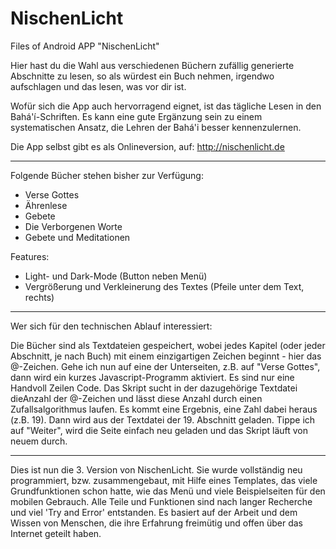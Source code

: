 # NischenLicht
 Files of Android APP "NischenLicht"

Hier hast du die Wahl aus verschiedenen Büchern zufällig generierte Abschnitte zu lesen, so als würdest ein Buch nehmen, irgendwo aufschlagen und das lesen, was vor dir ist. 

Wofür sich die App auch hervorragend eignet, ist das tägliche Lesen in den Bahá'í-Schriften. Es kann eine gute Ergänzung sein zu einem systematischen Ansatz, die Lehren der Bahá'i besser kennenzulernen. 

Die App selbst gibt es als Onlineversion, auf: http://nischenlicht.de

---------------------------------------------

Folgende Bücher stehen bisher zur Verfügung:

- Verse Gottes
- Ährenlese
- Gebete
- Die Verborgenen Worte
- Gebete und Meditationen


Features:

- Light- und Dark-Mode (Button neben Menü)
- Vergrößerung und Verkleinerung des Textes (Pfeile unter dem Text, rechts)

---------------------------------------------

Wer sich für den technischen Ablauf interessiert:

Die Bücher sind als Textdateien gespeichert, wobei jedes Kapitel (oder jeder Abschnitt, je nach Buch) mit einem einzigartigen Zeichen beginnt - hier das @-Zeichen. Gehe ich nun auf eine der Unterseiten, z.B. auf "Verse Gottes", dann wird ein kurzes Javascript-Programm aktiviert. Es sind nur eine Handvoll Zeilen Code. Das Skript sucht in der dazugehörige Textdatei dieAnzahl der @-Zeichen und lässt diese Anzahl durch einen Zufallsalgorithmus laufen. Es kommt eine Ergebnis, eine Zahl dabei heraus (z.B. 19). Dann wird aus der Textdatei der 19. Abschnitt geladen. Tippe ich auf "Weiter", wird die Seite einfach neu geladen und das Skript läuft von neuem durch.

---------------------------------------------

Dies ist nun die 3. Version von NischenLicht. Sie wurde vollständig neu programmiert, bzw. zusammengebaut, mit Hilfe eines Templates, das viele Grundfunktionen schon hatte, wie das Menü und viele Beispielseiten für den mobilen Gebrauch. Alle Teile und Funktionen sind nach langer Recherche und viel 'Try and Error' entstanden. Es basiert auf der Arbeit und dem Wissen von Menschen, die ihre Erfahrung freimütig und offen über das Internet geteilt haben.